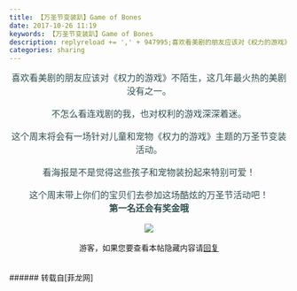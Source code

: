 ```yaml
---
title: 【万圣节变装趴】Game of Bones
date: 2017-10-26 11:19
keywords: 【万圣节变装趴】Game of Bones
description: replyreload += ',' + 947995;喜欢看美剧的朋友应该对《权力的游戏》不陌生，这几年最火热的美剧没有之一。不怎么看连戏剧的我，也对权利的游戏深深着迷。这个周末将会有一场针对儿童和宠物《权力的游戏》主题的万圣节变装活动。看海报是不是觉得这些孩子和宠物装扮起来特别可爱！这个周末带上你们的宝贝们去参加这场酷炫的万圣节活动吧！第一名还会有奖金哦游客，如果您要查看本帖隐藏内容请回复
categories: sharing
---
```

<td class="t_f" id="postmessage_947995">

<script type="82c2298bea8f7306572fa761-text/javascript">replyreload += ',' + 947995;</script><div align="center"><font size="3"><font color="#2f4f4f">喜欢看美剧的朋友应该对《权力的游戏》不陌生，这几年最火热的美剧没有之一。</font></font></div><br/>
<div align="center"><font size="3"><font color="#2f4f4f">不怎么看连戏剧的我，也对权利的游戏深深着迷。</font></font></div><br/>
<div align="center"><font size="3"><font color="#2f4f4f">这个周末将会有一场针对儿童和宠物《权力的游戏》主题的万圣节变装活动。</font></font></div><br/>
<div align="center"><img alt="" border="0" class="zoom" data-cf-modified-82c2298bea8f7306572fa761-="" file="static/image/hrline/line7.png" id="aimg_gMZcW" lazyloadthumb="1" onclick="" onmouseover="" src="http://www.flw.ph/static/image/hrline/line7.png"/><br/>
<font size="3"><font color="#2f4f4f">看海报是不是觉得这些孩子和宠物装扮起来特别可爱！</font></font></div><br/>
<div align="center"><font size="3"><font color="#2f4f4f">这个周末带上你们的宝贝们去参加这场酷炫的万圣节活动吧！</font></font></div><div align="center"><font size="3"><font color="#2f4f4f"><strong>第一名还会有奖金哦</strong></font></font></div><br/>
<div align="center">

<img aid="658847" data-cf-modified-82c2298bea8f7306572fa761-="" file="data/attachment/forum/201710/26/110129j095cntifwbzqqsc.jpg.thumb.jpg" id="aimg_658847" inpost="1" onclick="" onmouseover="" src="http://www.flw.ph/data/attachment/forum/201710/26/110129j095cntifwbzqqsc.jpg" style="cursor:pointer" zoomfile="data/attachment/forum/201710/26/110129j095cntifwbzqqsc.jpg"/>


</div><br/>
<div align="center"><div class="locked">游客，如果您要查看本帖隐藏内容请<a data-cf-modified-82c2298bea8f7306572fa761-="" href="forum.php?mod=post&amp;action=reply&amp;fid=47&amp;tid=277065" onclick="if (!window.__cfRLUnblockHandlers) return false; showWindow('reply', this.href)">回复</a></div></div><br/>
<br/>
</td>
###### 转载自[菲龙网]